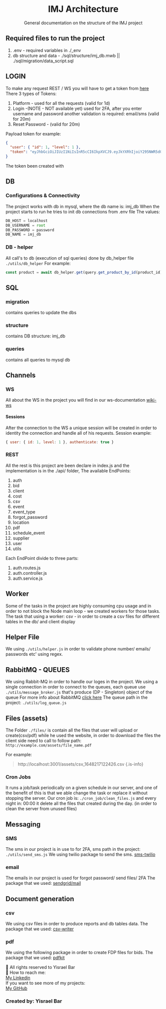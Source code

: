 <p align="center">
  <h1 align="center">IMJ Architecture</h1>
  <p align="center">
    General documentation on the structure of the IMJ project
  </p>
</p>

## Required files to run the project

<ol>
  <li> .env - required variables in ./_env</li>
  <li> db structure and data - ./sql/structure/imj_db.mwb  || ./sql/migration/data_script.sql</li>
</ol>

## LOGIN

To make any request REST / WS you will have to get a token from <a href="https://wiki-imj.herokuapp.com/en/Backend/auth"> here</a>
There 3 types of Tokens:

<ol>
  <li> Platform - used for all the requests (valid for 1d)</li>
  <li> Login -(NOTE - NOT available yet)  used for 2FA, after you enter username and password another validation is required: email/sms (valid for 20m)</li>
  <li> Reset Password - (valid for 20m)</li>
</ol>

Payload token for example:

```json
{
  "user": { "id": 1, "level": 1 },
  "token": "eyJhbGciOiJIUzI1NiIsInR5cCI6IkpXVCJ9.eyJkYXRhIjoiY295NWR5d0gyM0dQdHpjaFB2ZGs2Y0ZpWGVqenlXcmNBQUJqWVN0SWMzWT0iLCJhbGdvcml0aG0iOiJIUzI1NiIsImlhdCI6MTY0ODE1OTIxNSwiZXhwIjoxNjQ4MjQ1NjE1fQ.EwRKw_6WVGcpU6n2SSMyAawUz0YPVmWDB6xZcScqSbM"
}
```

The token been created with

## DB

### Configurations & Connectivity

The project works with db in mysql, where the db name is: imj_db
When the project starts to run he tries to init db connections from .env file
The values:

```js
DB_HOST = localhost
DB_USERNAME = root
DB_PASSWORD = password
DB_NAME = imj_db
```

### DB - helper

All call's to db (execution of sql queries) done by db_helper file `./utils/db_helper`
For example:

```js
const product = await db_helper.get(query.get_product_by_id(product_id))
```

## SQL

### migration

contains queries to update the dbs

### structure

contains DB structure: imj_db

### queries

contains all queries to mysql db

## Channels

### WS

All about the WS in the project you will find in our ws-documentation <a href="https://wiki-imj.herokuapp.com/en/Backend/WebScoket"> wiki-ws
</a>

#### Sessions

After the connection to the WS a unique session will be created in order to identity the connection and handle all of his requests.
Session example:

```js
{ user: { id: 1, level: 1 }, authenticate: true }
```

### REST

All the rest is this project are been declare in index.js and the implementation is in the ./api/ folder,
The available EndPoints:

 <ol>
  <li> auth </li>
  <li> bid </li>
  <li> client </li>
  <li> cost </li>
  <li> csv </li>
  <li> event </li>
  <li> event_type </li>
  <li> forgot_password </li>
  <li> location </li>
  <li> pdf </li>
  <li> schedule_event </li>
  <li> supplier </li>
  <li> user </li>
  <li> utils </li>
</ol>

Each EndPoint divide to three parts:

 <ol>
  <li> auth.routes.js </li>
  <li> auth.controller.js </li>
  <li> auth.service.js </li>
</ol>

## Worker

Some of the tasks in the project are highly consuming cpu usage and in order to not block the Node main loop - we created workers for those tasks.
The task that using a worker:
csv - in order to create a csv files for different tables in the db/ and client display

## Helper File

We using `./utils/helper.js` in order to validate phone number/ emails/ passwords etc' using regex.

## RabbitMQ - QUEUES

We using Rabbit-MQ in order to handle our loges in the project.
We using a single connection in order to connect to the queues,
each queue use `./utils/message_broker.js` that's produce (DP - Singleton) object of the queue
For more info about RabbitMQ <a href="https://www.rabbitmq.com/documentation.html">click here</a>
The queue path in the project: `./utils/log_queue.js`

## Files (assets)

The Folder `./files/` is contain all the files that user will upload or create(csv/pdf) while he used the website, in order to download the files the client side need to call to follow path:
`http://example.com/assets/file_name.pdf`

For example:

> http://localhost:3001/assets/csv_1648217122426.csv
> {.is-info}

### Cron Jobs

It runs a job/task periodically on a given schedule in our server, and one of the benefit of this is that we able change the task or replace it without stopping the server.
Our cron job is: `./cron_job/clean_files.js` and every night in: 00:00 it delete all the files that created during the day. (in order to clean the server from unused files)

## Messaging

### SMS

The sms in our project is in use to for 2FA, sms path in the project: `./utils/send_sms.js`
We using twilio package to send the sms.
<a href="https://www.npmjs.com/package/twilio">sms-twilio</a>

### email

The emails in our project is used for forgot password/ send files/ 2FA
The package that we used:
<a href="https://www.npmjs.com/package/@sendgrid/mail">sendgrid/mail</a>

## Document generation

### csv

We using csv files in order to produce reports and db tables data.
The package that we used:
<a href="https://www.npmjs.com/package/csv-writer">csv-writer</a>

### pdf

We using the following package in order to create FDP files for bids.
The package that we used:
<a href="https://www.npmjs.com/package/pdfkit">pdfkit</a>


👀 All rights reserved to Yisrael Bar<br>
🌱 How to reach me:<br>
[My Linkedin](https://www.linkedin.com/in/yisrael-bar-7534a842/)<br>
If you want to see more of my projects:<br>
[My GitHub](https://github.com/yisrael35)<br>

### Created by: Yisrael Bar